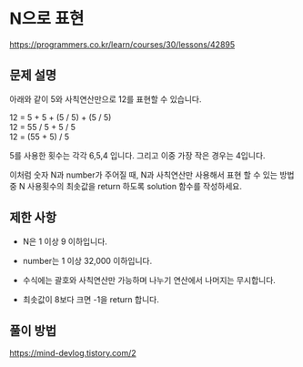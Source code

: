 # N으로 표현

https://programmers.co.kr/learn/courses/30/lessons/42895

## 문제 설명

아래와 같이 5와 사칙연산만으로 12를 표현할 수 있습니다.

12 = 5 + 5 + (5 / 5) + (5 / 5)  
12 = 55 / 5 + 5 / 5  
12 = (55 + 5) / 5  

5를 사용한 횟수는 각각 6,5,4 입니다. 그리고 이중 가장 작은 경우는 4입니다.

이처럼 숫자 N과 number가 주어질 때, N과 사칙연산만 사용해서 표현 할 수 있는 방법 중 N 사용횟수의 최솟값을 return 하도록 solution 함수를 작성하세요.

## 제한 사항

- N은 1 이상 9 이하입니다.

- number는 1 이상 32,000 이하입니다.

- 수식에는 괄호와 사칙연산만 가능하며 나누기 연산에서 나머지는 무시합니다.

- 최솟값이 8보다 크면 -1을 return 합니다.

## 풀이 방법

https://mind-devlog.tistory.com/2